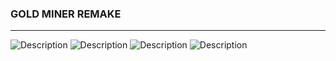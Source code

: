 ### GOLD MINER REMAKE
<hr>

<picture>
 <source srcset="https://github.com/anhvu1012/GoldMinerRemake/blob/main/goldMinerRemake/1.png?raw=true">
 <img alt="Description" src="YOUR-DEFAULT-IMAGE">
</picture>
<picture>
 <source srcset="https://github.com/anhvu1012/GoldMinerRemake/blob/main/goldMinerRemake/2.png?raw=true">
 <img alt="Description" src="YOUR-DEFAULT-IMAGE">
</picture>
<picture>
 <source srcset="https://github.com/anhvu1012/GoldMinerRemake/blob/main/goldMinerRemake/3.gif?raw=true">
 <img alt="Description" src="YOUR-DEFAULT-IMAGE">
</picture>
<picture>
 <source srcset="https://github.com/anhvu1012/GoldMinerRemake/blob/main/goldMinerRemake/4.gif?raw=true">
 <img alt="Description" src="YOUR-DEFAULT-IMAGE">
</picture>
